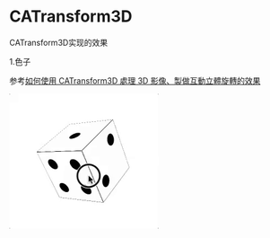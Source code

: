 # CATransform3D

CATransform3D实现的效果



1.色子

参考[如何使用 CATransform3D 處理 3D 影像、製做互動立體旋轉的效果](https://www.appcoda.com.tw/catransform3d/)

![dice](https://github.com/winfredzen/iOS-Animation/blob/master/CATransform3D/image/Dice.gif)




